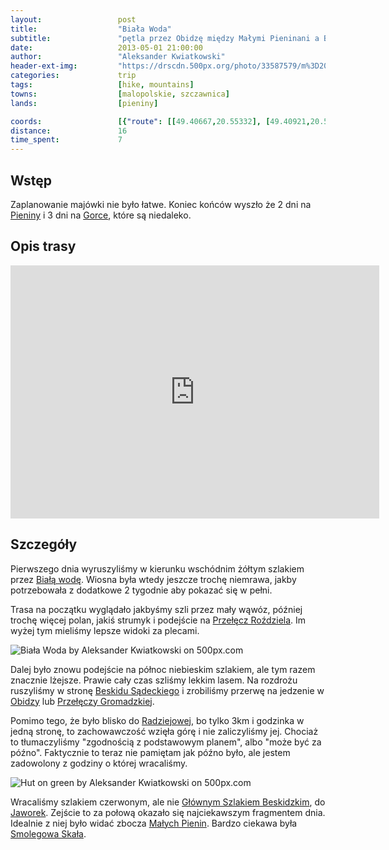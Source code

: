 ```yaml
---
layout:                 post
title:                  "Biała Woda"
subtitle:               "pętla przez Obidzę między Małymi Pieninani a Beskidem Sądeckim "
date:                   2013-05-01 21:00:00
author:                 "Aleksander Kwiatkowski"
header-ext-img:         "https://drscdn.500px.org/photo/33587579/m%3D2048/f3a8c435a5a9d2fef30eb5aba09f155d"
categories:             trip
tags:                   [hike, mountains]
towns:                  [malopolskie, szczawnica]
lands:                  [pieniny]

coords:                 [{"route": [[49.40667,20.55332], [49.40921,20.56224], [49.40320,20.57018], [49.39681,20.58765], [49.39452,20.60027], [49.40276,20.61228], [49.42049,20.61645], [49.41878,20.62241], [49.42827,20.60301], [49.42674,20.59529], [49.40588,20.58864], [49.40605,20.57289], [49.40359,20.57224]], "type": "hike"}]
distance:               16
time_spent:             7
---
```


[wiki-rozdziela]:       https://pl.wikipedia.org/wiki/Prze%C5%82%C4%99cz_Rozdziela
[wiki-gromadza]:        https://pl.wikipedia.org/wiki/Gromadzka_Prze%C5%82%C4%99cz
[wiki-pieniny]:         https://pl.wikipedia.org/wiki/Pieniny
[wiki-male-pieniny]:    https://pl.wikipedia.org/wiki/Ma%C5%82e_Pieniny
[wiki-biala-woda]:      https://pl.wikipedia.org/wiki/Rezerwat_przyrody_Bia%C5%82a_Woda
[wiki-smolegowa]:       https://pl.wikipedia.org/wiki/Smolegowa_Ska%C5%82a
[wiki-radziejowa]:      https://pl.wikipedia.org/wiki/Radziejowa
[wiki-gsb]:             https://pl.wikipedia.org/wiki/G%C5%82%C3%B3wny_Szlak_Beskidzki
[wiki-jaworki]:         https://pl.wikipedia.org/wiki/Jaworki
[wiki-beskid-sadecki]:  https://pl.wikipedia.org/wiki/Beskid_S%C4%85decki
[wiki-obidza]:          https://pl.wikipedia.org/wiki/Obidza_(Piwniczna-Zdr%C3%B3j)
[wiki-gorce]:           https://pl.wikipedia.org/wiki/Gorce


Wstęp
-----

Zaplanowanie majówki nie było łatwe. Koniec końców wyszło że 2 dni na [Pieniny][wiki-pieniny] i 3 dni na [Gorce][wiki-gorce],
które są niedaleko.

Opis trasy
----------

<iframe height='405' width='590' frameborder='0' allowtransparency='true' scrolling='no' src='https://www.strava.com/activities/333330532/embed/12daa171f09ead7fb1b4e5d11409b724c3bfe78e'></iframe>

Szczegóły
---------

Pierwszego dnia wyruszyliśmy w kierunku wschódnim żółtym szlakiem przez [Białą wodę][wiki-biala-woda]. Wiosna była
wtedy jeszcze trochę niemrawa, jakby potrzebowała z dodatkowe 2 tygodnie aby pokazać się w pełni.

Trasa na początku
wyglądało jakbyśmy szli przez mały wąwóz, później trochę więcej polan, jakiś strumyk i podejście
na [Przełęcz Roździela][wiki-rozdziela]. Im wyżej tym mieliśmy lepsze widoki za plecami.

<div class='pixels-photo'>
  <p>
    <img src='https://drscdn.500px.org/photo/33156807/m%3D900/8813ca48ad4c0c30f01351bdcffcbc6e' alt='Biała Woda by Aleksander Kwiatkowski on 500px.com'>
  </p>
  <a href='https://500px.com/photo/33156807/bia%C5%82a-woda-by-aleksander-kwiatkowski' alt='Biała Woda by Aleksander Kwiatkowski on 500px.com'></a>
</div>
<script type='text/javascript' src='https://500px.com/embed.js'></script>

Dalej było znowu podejście na północ niebieskim szlakiem, ale tym razem znacznie lżejsze. Prawie cały czas
szliśmy lekkim lasem. Na rozdrożu ruszyliśmy w stronę [Beskidu Sądeckiego][wiki-beskid-sadecki] i zrobiliśmy przerwę na jedzenie w
[Obidzy][wiki-obidza] lub [Przełęczy Gromadzkiej][wiki-gromadza].

Pomimo tego, że było blisko do [Radziejowej][wiki-radziejowa], bo tylko 3km i godzinka w jedną stronę,
to zachowawczość wzięła górę i nie zaliczyliśmy jej.
Chociaż to tłumaczyliśmy "zgodnością z podstawowym planem", albo "może
być za późno". Faktycznie to teraz nie pamiętam jak późno było, ale jestem zadowolony z godziny
o której wracaliśmy.

<div class='pixels-photo'>
  <p>
    <img src='https://drscdn.500px.org/photo/33587725/m%3D900/d645a5ab1f26c6cc7f6218901c6c667e' alt='Hut on green by Aleksander Kwiatkowski on 500px.com'>
  </p>
  <a href='https://500px.com/photo/33587725/hut-on-green-by-aleksander-kwiatkowski' alt='Hut on green by Aleksander Kwiatkowski on 500px.com'></a>
</div>
<script type='text/javascript' src='https://500px.com/embed.js'></script>

Wracaliśmy szlakiem czerwonym, ale nie [Głównym Szlakiem Beskidzkim][wiki-gsb], do [Jaworek][wiki-jaworki].
Zejście to za połową okazało się najciekawszym fragmentem dnia. Idealnie z niej było widać zbocza
[Małych Pienin][wiki-male-pieniny]. Bardzo ciekawa była [Smolegowa Skała][wiki-smolegowa].
